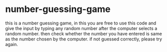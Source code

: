 # number-guessing-game
this is a number guessing game, in this you are free to use this code and give the input by typing any random number after the computer selects a random number. then check whether the number you have entered is same as the number chosen by the computer. if not guessed correctly, please try again.
